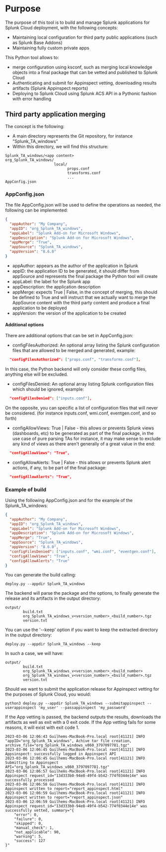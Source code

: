 # Purpose

The purpose of this tool is to build and manage Splunk applications for Splunk Cloud deployment, with the following concepts:

- Maintaining local configuration for third party public applications (such as Splunk Base Addons)
- Maintaining fully custom private apps

This Python tool allows to:

- merge configuration using ksconf, such as merging local knowledge objects into a final package that can be vetted and published to Splunk Cloud
- Authenticating and submit for Appinspect vetting, downloading results artifacts (Splunk Appinspect reports)
- Deploying to Splunk Cloud using Splunk ACS API in a Pythonic fashion with error handling

## Third party application merging

The concept is the following:

- A main directory represents the Git repository, for instance "Splunk_TA_windows"
- Within this directory, we will find this structure:

```shell
Splunk_TA_windows/<app content>
org_Splunk_TA_windows/
                      local/
                            props.conf
                            transforms.conf
                            ...
AppConfig.json
```

### AppConfig.json

The file AppConfig.json will be used to define the operations as needed, the following can be implemented:

```json
{
  "appAuthor": "My Company",
  "appID": "org_Splunk_TA_windows",
  "appLabel": "Splunk Add-on for Microsoft Windows",
  "appDescription": "Splunk Add-on for Microsoft Windows",
  "appMerge": "True",
  "appSource": "Splunk_TA_windows",
  "appVersion": "8.6.0"
}
```

- appAuthor: appears as the author of the application in Splunk
- appID: the application ID to be generated, it should differ from appSource and represents the final package the Python tool will create
- appLabel: the label for the Splunk app
- appDescription: the application description
- appMerge: expects True | False, in the concept of merging, this should be defined to True and will instruct that we actually want to merge the AppSource content with the third party content and produce a final application to be deployed
- appVersion: the version of the application to be created

#### Additional options

There are additional options that can be set in AppConfig.json:

- configFilesAuthorized: An optional array listing the Splunk configuration files that are allowed to be merged and generated, example:

```json
  "configFilesAuthorized": ["props.conf", "transforms.conf"],
```

In this case, the Python backend will only consider these config files, anything else will be excluded.

- configFilesDenied: An optional array listing Splunk configuration files which should be ignored, example:

```json
  "configFilesDenied": ["inputs.conf"],
```

On the opposite, you can specific a list of configuration files that will never be considered. (for instance inputs.conf, wmi.conf, eventgen.conf, and so forth)

- configAllowViews: True | False - this allows or prevents Splunk views (dashboards, etc) to be generated as part of the final package, in the use case of pure parsing TAs for instance, it may make sense to exclude any kind of views as there aren't generally of a great value in the end:

```json
  "configAllowViews": "True",
```

- configAllowAlerts: True | False - this allows or prevents Splunk alert actions, if any, to be part of the final package:

```json
  "configAllowAlerts": "True",
```

### Example of build

Using the following AppConfig.json and for the example of the Splunk_TA_windows:

```json
{
  "appAuthor": "My Company",
  "appID": "org_Splunk_TA_windows",
  "appLabel": "Splunk Add-on for Microsoft Windows",
  "appDescription": "Splunk Add-on for Microsoft Windows",
  "appMerge": "True",
  "appSource": "Splunk_TA_windows",
  "appVersion": "8.6.0",
  "configFilesDenied": ["inputs.conf", "wmi.conf", "eventgen.conf"],
  "configAllowViews": "True",
  "configAllowAlerts": "True"
}
```

You can generate the build calling:

```shell
deploy.py --appdir Splunk_TA_windows
```

The backend will parse the package and the options, to finally generate the release and its artifacts in the output directory:

```shell
output/
        build.txt
        org_Splunk_TA_windows_v<version_number>_<build_number>.tgz
        version.txt
```

You can use the '--keep' option if you want to keep the extracted directory in the output directory:

```shell
deploy.py --appdir Splunk_TA_windows --keep
```

In such a case, we will have:

```shell
output/
        build.txt
        org_Splunk_TA_windows_v<version_number>_<build_number>
        org_Splunk_TA_windows_v<version_number>_<build_number>.tgz
        version.txt
```

Should we want to submit the application release for Appinspect vetting for the purposes of Splunk Cloud, you would:

```shell
python3 deploy.py --appdir Splunk_TA_windows --submitappinspect --userappinspect 'my_user' --passappinspect 'my_password'
```

If the App vetting is passed, the backend outputs the results, downloads the artifacts as well as exit with a 0 exit code.
If the App vetting fails for some reasons, it will exist with exit code 1.

```shell
2023-03-06 12:06:43 Guilhems-MacBook-Pro.local root[41121] INFO "appID="org_Splunk_TA_windows", Achive tar file creation, archive_file="org_Splunk_TA_windows_v860_3797097781.tgz"
2023-03-06 12:06:45 Guilhems-MacBook-Pro.local root[41121] INFO Appsinspect: successfully logged in Appinspect API
2023-03-06 12:06:45 Guilhems-MacBook-Pro.local root[41121] INFO Submitting to Appinspect API="org_Splunk_TA_windows_v860_3797097781.tgz"
2023-03-06 12:06:57 Guilhems-MacBook-Pro.local root[41121] INFO Appinspect request_id="13d333b0-94e8-49f4-b542-774f0344e14e" was successfully processed
2023-03-06 12:06:58 Guilhems-MacBook-Pro.local root[41121] INFO Appinspect written to report="report_appinspect.html"
2023-03-06 12:06:59 Guilhems-MacBook-Pro.local root[41121] INFO Appinspect written to report="report_appinspect.json"
2023-03-06 12:06:59 Guilhems-MacBook-Pro.local root[41121] INFO Appinspect request_id="13d333b0-94e8-49f4-b542-774f0344e14e" was successfully vetted, summary="{
    "error": 0,
    "failure": 0,
    "skipped": 0,
    "manual_check": 1,
    "not_applicable": 90,
    "warning": 5,
    "success": 127
}"
```
